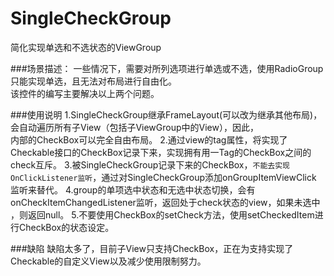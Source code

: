 # SingleCheckGroup
简化实现单选和不选状态的ViewGroup

###场景描述：
一些情况下，需要对所列选项进行单选或不选，使用RadioGroup只能实现单选，且无法对布局进行自由化。<br>
该控件的编写主要解决以上两个问题。

###使用说明
1.SingleCheckGroup继承FrameLayout(可以改为继承其他布局)，会自动遍历所有子View（包括子ViewGroup中的View），因此，<br>内部的CheckBox可以完全自由布局。
2.通过view的tag属性，将实现了Checkable接口的CheckBox记录下来，实现拥有用一Tag的CheckBox之间的check互斥。
3.被SingleCheckGroup记录下来的CheckBox，`不能去实现OnClickListener监听`，通过对SingleCheckGroup添加onGroupItemViewClick<br>监听来替代。
4.group的单项选中状态和无选中状态切换，会有onCheckItemChangedListener监听，返回处于check状态的view，如果未选中<br>，则返回null。
5.不要使用CheckBox的setCheck方法，使用setCheckedItem进行CheckBox的状态设定。


###缺陷
缺陷太多了，目前子View只支持CheckBox，正在为支持实现了Checkable的自定义View以及减少使用限制努力。
